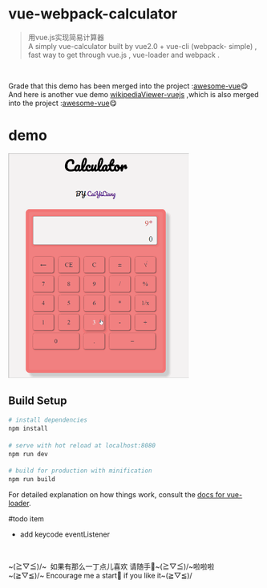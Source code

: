 # vue-webpack-calculator

> 用vue.js实现简易计算器<br>
>A simply vue-calculator built by vue2.0 + vue-cli (webpack- simple) ,<br> fast way to get through vue.js , vue-loader and webpack .
<br>

Grade that this demo has been merged into the project :<a href="https://github.com/vuejs/awesome-vue">awesome-vue</a>:yum:<br>
And here is another vue demo <a href="https://github.com/CaiYiLiang/vue-demos/tree/master/wikipediaViewer-vuejs">wikipediaViewer-vuejs</a> ,which is also merged into the project :<a href="https://github.com/vuejs/awesome-vue">awesome-vue</a>:yum:


# demo
<img src="./calculator_vuejs.gif" alt="calculator.vuejs-demo" width="360px" height="auto">
<br>

## Build Setup

``` bash
# install dependencies
npm install

# serve with hot reload at localhost:8080
npm run dev

# build for production with minification
npm run build
```
For detailed explanation on how things work, consult the [docs for vue-loader](http://vuejs.github.io/vue-loader).
<br>

#todo item
- add keycode eventListener
<br>

~(≧▽≦)/~  如果有那么一丁点儿喜欢 请随手🌟~(≧▽≦)/~啦啦啦 <br>
~(≧▽≦)/~  Encourage me a start🌟 if you like it~(≧▽≦)/
